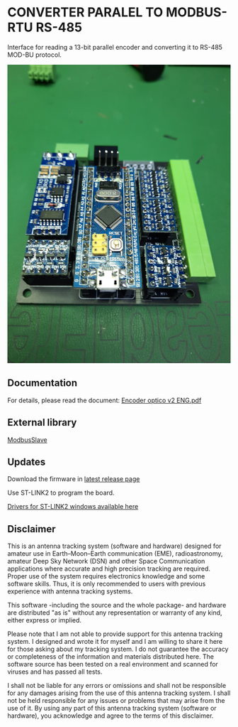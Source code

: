 # CONVERTER PARALEL TO MODBUS-RTU RS-485
Interface for reading a 13-bit parallel encoder and converting it to RS-485 MOD-BU protocol.

<img src="https://github.com/ea3hmj/EME/raw/main/img/encoder.jpg" width="640">

## Documentation
For details, please read the document: [Encoder optico v2 ENG.pdf](docs/Encoder%20optico%20v2%20ENG.pdf)

## External library 
[ModbusSlave](https://github.com/yaacov/ArduinoModbusSlave)

## Updates

Download the firmware in [latest release page](https://github.com/ea3hmj/HMJTS/blob/main/controller%20dish/paralell%20to%20485/software/interface%20485.rar)

Use ST-LINK2 to program the board.

[Drivers for ST-LINK2 windows available here](https://github.com/ea3hmj/HMJTS/blob/main/controller%20dish/paralell%20to%20485/software/ST-LINK_USB_V2_1_Driver.rar)

## Disclaimer
This is an antenna tracking system (software and hardware) designed for amateur use in Earth–Moon–Earth communication (EME), radioastronomy, amateur Deep Sky Network (DSN) and other Space Communication applications where accurate and high precision tracking are required. 
Proper use of the system requires electronics knowledge and some software skills. Thus, it is only recommended to users with previous experience with antenna tracking systems.

This software -including the source and the whole package- and hardware are distributed "as is" without any representation or warranty of any kind, either express or implied. 

Please note that I am not able to provide support for this antenna tracking system. I designed and wrote it for myself and I am willing to share it here for those asking about my tracking system. I do not guarantee the accuracy or completeness of the information and materials distributed here. The software source has been tested on a real environment and scanned for viruses and has passed all tests.

I shall not be liable for any errors or omissions and shall not be responsible for any damages arising from the use of this antenna tracking system. I shall not be held responsible for any issues or problems that may arise from the use of it. 
By using any part of this antenna tracking system (software or hardware), you acknowledge and agree to the terms of this disclaimer.
